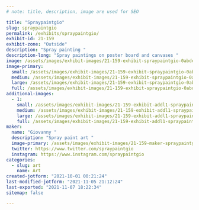 ```yaml
---
# note: title, description, image are used for SEO

title: "Spraypaintgio"
slug: spraypaintgio
permalink: /exhibits/spraypaintgio/
exhibit-id: 21-159
exhibit-zone: "Outside"
description: "Spray painting "
description-long: "Spray paintings on poster board and canvases "
image: /assets/images/exhibit-images/21-159-exhibit-spraypaintgio-0abdee63-b799-4061-bbc6-d312562656f9-large.jpeg
image-primary: 
  small: /assets/images/exhibit-images/21-159-exhibit-spraypaintgio-0abdee63-b799-4061-bbc6-d312562656f9-small.jpeg
  medium: /assets/images/exhibit-images/21-159-exhibit-spraypaintgio-0abdee63-b799-4061-bbc6-d312562656f9-medium.jpeg
  large: /assets/images/exhibit-images/21-159-exhibit-spraypaintgio-0abdee63-b799-4061-bbc6-d312562656f9-large.jpeg
  full: /assets/images/exhibit-images/21-159-exhibit-spraypaintgio-0abdee63-b799-4061-bbc6-d312562656f9-full.jpeg
additional-images: 
  - 1:
    small: /assets/images/exhibit-images/21-159-exhibit-addl1-spraypaintgio-9975d357-6da5-49a4-97c5-12cc9504aac4-small.jpeg
    medium: /assets/images/exhibit-images/21-159-exhibit-addl1-spraypaintgio-9975d357-6da5-49a4-97c5-12cc9504aac4-medium.jpeg
    large: /assets/images/exhibit-images/21-159-exhibit-addl1-spraypaintgio-9975d357-6da5-49a4-97c5-12cc9504aac4-large.jpeg
    full: /assets/images/exhibit-images/21-159-exhibit-addl1-spraypaintgio-9975d357-6da5-49a4-97c5-12cc9504aac4-full.jpeg
maker: 
  name: "Giovanny "
  description: "Spray paint art "
  image-primary: /assets/images/exhibit-images/21-159-maker-spraypaintgio-067bce64-6248-43e3-8e26-a22f417fa676-medium.jpeg
  twitter: https://www.twitter.com/spraypaintgio 
  instagram: https://www.instagram.com/spraypaintgio 
categories: 
  - slug: art
    name: Art
created-jotform: "2021-10-01 00:21:24"
last-modified-jotform: "2021-11-05 21:12:24"
last-exported: "2021-11-07 18:22:34"
sitemap: false

---
```

